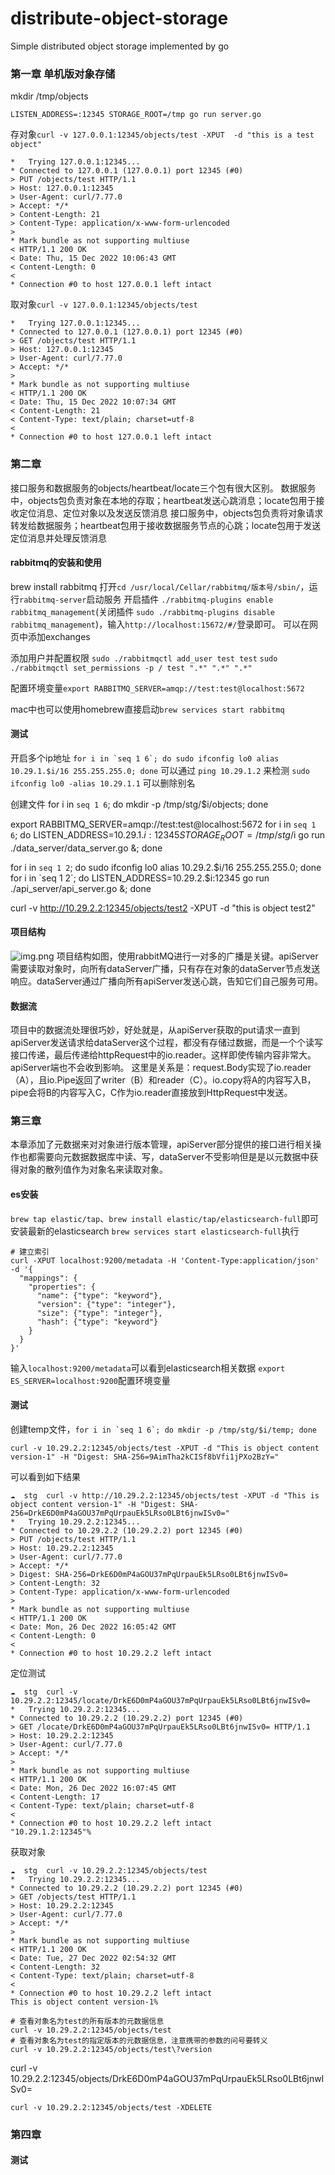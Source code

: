 # distribute-object-storage
Simple distributed object storage implemented by go

### 第一章 单机版对象存储
mkdir /tmp/objects

`LISTEN_ADDRESS=:12345 STORAGE_ROOT=/tmp go run server.go`

存对象`curl -v 127.0.0.1:12345/objects/test -XPUT  -d "this is a test object"`
```text
*   Trying 127.0.0.1:12345...
* Connected to 127.0.0.1 (127.0.0.1) port 12345 (#0)
> PUT /objects/test HTTP/1.1
> Host: 127.0.0.1:12345
> User-Agent: curl/7.77.0
> Accept: */*
> Content-Length: 21
> Content-Type: application/x-www-form-urlencoded
> 
* Mark bundle as not supporting multiuse
< HTTP/1.1 200 OK
< Date: Thu, 15 Dec 2022 10:06:43 GMT
< Content-Length: 0
< 
* Connection #0 to host 127.0.0.1 left intact

```
取对象`curl -v 127.0.0.1:12345/objects/test`
```text
*   Trying 127.0.0.1:12345...
* Connected to 127.0.0.1 (127.0.0.1) port 12345 (#0)
> GET /objects/test HTTP/1.1
> Host: 127.0.0.1:12345
> User-Agent: curl/7.77.0
> Accept: */*
> 
* Mark bundle as not supporting multiuse
< HTTP/1.1 200 OK
< Date: Thu, 15 Dec 2022 10:07:34 GMT
< Content-Length: 21
< Content-Type: text/plain; charset=utf-8
< 
* Connection #0 to host 127.0.0.1 left intact
```

### 第二章

接口服务和数据服务的objects/heartbeat/locate三个包有很大区别。
数据服务中，objects包负责对象在本地的存取；heartbeat发送心跳消息；locate包用于接收定位消息、定位对象以及发送反馈消息
接口服务中，objects包负责将对象请求转发给数据服务；heartbeat包用于接收数据服务节点的心跳；locate包用于发送定位消息并处理反馈消息

#### rabbitmq的安装和使用
brew install rabbitmq
打开`cd /usr/local/Cellar/rabbitmq/版本号/sbin/`，运行`rabbitmq-server`启动服务
开启插件 `./rabbitmq-plugins enable rabbitmq_management`(关闭插件 `sudo ./rabbitmq-plugins disable rabbitmq_management`)，输入` http://localhost:15672/#/ `登录即可。
可以在网页中添加exchanges

添加用户并配置权限
`sudo ./rabbitmqctl add_user test test`
`sudo ./rabbitmqctl set_permissions -p / test ".*" ".*" ".*"`

配置环境变量`export RABBITMQ_SERVER=amqp://test:test@localhost:5672`

mac中也可以使用homebrew直接启动`brew services start rabbitmq`

#### 测试
开启多个ip地址 ``for i in `seq 1 6`; do sudo ifconfig lo0 alias 10.29.1.$i/16 255.255.255.0; done``
可以通过 `ping 10.29.1.2` 来检测
`sudo ifconfig lo0 -alias 10.29.1.1` 可以删除别名

创建文件 for i in `seq 1 6`; do mkdir -p /tmp/stg/$i/objects; done

export RABBITMQ_SERVER=amqp://test:test@localhost:5672
for i in `seq 1 6`; do LISTEN_ADDRESS=10.29.1.$i:12345 STORAGE_ROOT=/tmp/stg/$i go run ./data_server/data_server.go &; done

for i in `seq 1 2`; do sudo ifconfig lo0 alias 10.29.2.$i/16 255.255.255.0; done
for i in `seq 1 2`; do LISTEN_ADDRESS=10.29.2.$i:12345 go run ./api_server/api_server.go &; done

curl -v http://10.29.2.2:12345/objects/test2 -XPUT -d "this is object test2"

#### 项目结构
![img.png](img.png)
项目结构如图，使用rabbitMQ进行一对多的广播是关键。apiServer需要读取对象时，向所有dataServer广播，只有存在对象的dataServer节点发送响应。dataServer通过广播向所有apiServer发送心跳，告知它们自己服务可用。

#### 数据流
项目中的数据流处理很巧妙，好处就是，从apiServer获取的put请求一直到apiServer发送请求给dataServer这个过程，都没有存储过数据，而是一个个读写接口传递，最后传递给httpRequest中的io.reader。这样即使传输内容非常大。
apiServer端也不会收到影响。
这里是关系是：request.Body实现了io.reader（A），且io.Pipe返回了writer（B）和reader（C）。io.copy将A的内容写入B，pipe会将B的内容写入C，C作为io.reader直接放到HttpRequest中发送。

### 第三章
本章添加了元数据来对对象进行版本管理，apiServer部分提供的接口进行相关操作也都需要向元数据数据库中读、写，dataServer不受影响但是是以元数据中获得对象的散列值作为对象名来读取对象。
#### es安装
`brew tap elastic/tap`、`brew install elastic/tap/elasticsearch-full`即可安装最新的elasticsearch
`brew services start elasticsearch-full`执行
```shell
# 建立索引
curl -XPUT localhost:9200/metadata -H 'Content-Type:application/json' -d '{
  "mappings": {
    "properties": {
      "name": {"type": "keyword"},
      "version": {"type": "integer"},
      "size": {"type": "integer"},
      "hash": {"type": "keyword"}
    }
  }
}'
```
输入`localhost:9200/metadata`可以看到elasticsearch相关数据
`export ES_SERVER=localhost:9200`配置环境变量
#### 测试
创建temp文件，``for i in `seq 1 6`; do mkdir -p /tmp/stg/$i/temp; done``
```shell script
curl -v 10.29.2.2:12345/objects/test -XPUT -d "This is object content version-1" -H "Digest: SHA-256=9AimTha2kCISf8bVfi1jPXo2BzY="
```
可以看到如下结果
```text
☁  stg  curl -v http://10.29.2.2:12345/objects/test -XPUT -d "This is object content version-1" -H "Digest: SHA-256=DrkE6D0mP4aGOU37mPqUrpauEk5LRso0LBt6jnwISv0="
*   Trying 10.29.2.2:12345...
* Connected to 10.29.2.2 (10.29.2.2) port 12345 (#0)
> PUT /objects/test HTTP/1.1
> Host: 10.29.2.2:12345
> User-Agent: curl/7.77.0
> Accept: */*
> Digest: SHA-256=DrkE6D0mP4aGOU37mPqUrpauEk5LRso0LBt6jnwISv0=
> Content-Length: 32
> Content-Type: application/x-www-form-urlencoded
> 
* Mark bundle as not supporting multiuse
< HTTP/1.1 200 OK
< Date: Mon, 26 Dec 2022 16:05:42 GMT
< Content-Length: 0
< 
* Connection #0 to host 10.29.2.2 left intact
```
定位测试
```shell script
☁  stg  curl -v 10.29.2.2:12345/locate/DrkE6D0mP4aGOU37mPqUrpauEk5LRso0LBt6jnwISv0= 
*   Trying 10.29.2.2:12345...
* Connected to 10.29.2.2 (10.29.2.2) port 12345 (#0)
> GET /locate/DrkE6D0mP4aGOU37mPqUrpauEk5LRso0LBt6jnwISv0= HTTP/1.1
> Host: 10.29.2.2:12345
> User-Agent: curl/7.77.0
> Accept: */*
> 
* Mark bundle as not supporting multiuse
< HTTP/1.1 200 OK
< Date: Mon, 26 Dec 2022 16:07:45 GMT
< Content-Length: 17
< Content-Type: text/plain; charset=utf-8
< 
* Connection #0 to host 10.29.2.2 left intact
"10.29.1.2:12345"%    
```
获取对象
```shell
☁  stg  curl -v 10.29.2.2:12345/objects/test
*   Trying 10.29.2.2:12345...
* Connected to 10.29.2.2 (10.29.2.2) port 12345 (#0)
> GET /objects/test HTTP/1.1
> Host: 10.29.2.2:12345
> User-Agent: curl/7.77.0
> Accept: */*
> 
* Mark bundle as not supporting multiuse
< HTTP/1.1 200 OK
< Date: Tue, 27 Dec 2022 02:54:32 GMT
< Content-Length: 32
< Content-Type: text/plain; charset=utf-8
< 
* Connection #0 to host 10.29.2.2 left intact
This is object content version-1%
```

```shell script
# 查看对象名为test的所有版本的元数据信息
curl -v 10.29.2.2:12345/objects/test
# 查看对象名为test的指定版本的元数据信息，注意携带的参数的问号要转义
curl -v 10.29.2.2:12345/objects/test\?version
```
curl -v 10.29.2.2:12345/objects/DrkE6D0mP4aGOU37mPqUrpauEk5LRso0LBt6jnwISv0=
```shell script
curl -v 10.29.2.2:12345/objects/test -XDELETE
```

### 第四章

#### 测试
